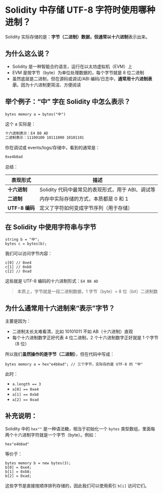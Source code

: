 # Solidity 中存储 UTF-8 字符时使用哪种进制？

Solidity 实际存储的是：**字节（二进制）**数据，但通常以**十六进制**表示出来。

## 为什么这么说？

- Solidity 是一种智能合约语言，运行在以太坊虚拟机（EVM）上
- EVM 是按字节（byte）为单位处理数据的，每个字节就是 8 位二进制
- 虽然底层是二进制，但在源码或调试/ABI 编码/日志中，**通常用十六进制表示**，因为十六进制更简洁、方便阅读

## 举个例子：“中” 字在 Solidity 中怎么表示？

```solidity
bytes memory a = bytes("中")
```

这个 a 实际是：

```bash
十六进制表示：E4 B8 AD
二进制表示：11100100 10111000 10101101
```

你在调试或 events/logs/存储中，看到的通常是：

```bash
0xe4b8ad
```

总结：

| 表现形式       | 描述                                              |
| -------------- | ------------------------------------------------- |
| **十六进制**   | Solidity 代码中最常见的表现形式，用于 ABI、调试等 |
| **二进制**     | 内存中实际存储的方式，本质都是 0 和 1             |
| **UTF-8 编码** | 定义了字符如何变成字节序列（用于存储）            |

## 在 Solidity 中使用字符串与字节

```solidity
string b = "中";
bytes c = bytes(b);
```

我们可以访问字节内容：

```solidity
c[0] // 0xe4
c[1] // 0xb8
c[2] // 0xad
```

这些就是 UTF-8 编码的十六进制形式：`E4 B8 AD`

> 本质上，字节就是一段二进制数据，1 字节（byte）= 8 位（bit）二进制数

## 为什么通常用十六进制来“表示”字节？

主要是因为：

- 二进制太长太难看清，比如 10101011 不如 AB（十六进制）直观
- 每个十六进制数字正好代表 4 位二进制，2 个十六进制数字正好就是 1 个字节（8 位）

所以我们**虽然操作的是字节（二进制）**，但在代码中写成：

```solidity
bytes memory a = hex"e4b8ad"; // 三个字节，实际存的是 UTF-8 的 "中"
```

此时：

- `a.length == 3`
- `a[0] == 0xe4`
- `a[1] == 0xb8`
- `a[2] == 0xad`

## 补充说明：

Solidity 中的 `hex""` 是一种语法糖，相当于初始化一个 `bytes` 类型数组，里面每两个十六进制字符就是一个字节（byte）。例如：

```solidity
hex"e4b8ad"
```

等价于：

```solidity
bytes memory b = new bytes(3);
b[0] = 0xe4;
b[1] = 0xb8;
b[2] = 0xad;
```

这些字节是直接按顺序排列存储的，因此我们可以使用索引 `b[i]` 访问它们。